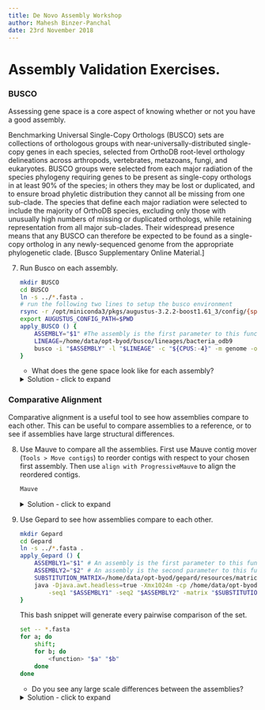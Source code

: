 ```yaml
---
title: De Novo Assembly Workshop
author: Mahesh Binzer-Panchal
date: 23rd November 2018
---
```

# Assembly Validation Exercises.

### BUSCO

Assessing gene space is a core aspect of knowing whether or not you have a good assembly.

Benchmarking Universal Single-Copy Orthologs
(BUSCO) sets are collections of orthologous groups with near-universally-distributed single-copy genes in each species, selected from
OrthoDB root-level orthology delineations across arthropods, vertebrates, metazoans, fungi, and eukaryotes. BUSCO groups were selected
from each major radiation of the species phylogeny requiring genes to be present as single-copy orthologs in at least 90% of the species;
in others they may be lost or duplicated, and to ensure broad phyletic distribution they cannot all be missing from one sub-clade.
The species that define each major radiation were selected to include the majority of OrthoDB species, excluding only those with unusually
high numbers of missing or duplicated orthologs, while retaining representation from all major sub-clades. Their widespread presence means
that any BUSCO can therefore be expected to be found as a single-copy ortholog in any newly-sequenced genome from the appropriate
phylogenetic clade. [Busco Supplementary Online Material.]

7. Run Busco on each assembly.
	```bash
	mkdir BUSCO
	cd BUSCO
	ln -s ../*.fasta .
	# run the following two lines to setup the busco environment
	rsync -r /opt/miniconda3/pkgs/augustus-3.2.2-boost1.61_3/config/{species,model} .
	export AUGUSTUS_CONFIG_PATH=$PWD
	apply_BUSCO () {
		ASSEMBLY="$1" #The assembly is the first parameter to this function. The file must end in fasta
		LINEAGE=/home/data/opt-byod/busco/lineages/bacteria_odb9
		busco -i "$ASSEMBLY" -l "$LINEAGE" -c "${CPUS:-4}" -m genome -o "${ASSEMBLY/.fasta/_busco}"
	}
	```

	* What does the gene space look like for each assembly?

	<details>
	<summary> Solution - click to expand </summary>

	```bash
	for FASTA in *.fasta; do
		apply_BUSCO "$FASTA"
	done
	```

	```
	# CLC contigs
	C:98.0%[S:98.0%,D:0.0%],F:0.0%,M:2.0%,n:148

	145	Complete BUSCOs (C)
	145	Complete and single-copy BUSCOs (S)
	0	Complete and duplicated BUSCOs (D)
	0	Fragmented BUSCOs (F)
	3	Missing BUSCOs (M)
	148	Total BUSCO groups searched

	# Mira large contigs
	C:97.3%[S:97.3%,D:0.0%],F:0.0%,M:2.7%,n:148

	144	Complete BUSCOs (C)
	144	Complete and single-copy BUSCOs (S)
	0	Complete and duplicated BUSCOs (D)
	0	Fragmented BUSCOs (F)
	4	Missing BUSCOs (M)
	148	Total BUSCO groups searched

	# Mira trimmed contigs
	C:96.6%[S:96.6%,D:0.0%],F:0.7%,M:2.7%,n:148

	143	Complete BUSCOs (C)
	143	Complete and single-copy BUSCOs (S)
	0	Complete and duplicated BUSCOs (D)
	1	Fragmented BUSCOs (F)
	4	Missing BUSCOs (M)
	148	Total BUSCO groups searched

	# Spades contigs
	C:98.0%[S:98.0%,D:0.0%],F:0.0%,M:2.0%,n:148

	145	Complete BUSCOs (C)
	145	Complete and single-copy BUSCOs (S)
	0	Complete and duplicated BUSCOs (D)
	0	Fragmented BUSCOs (F)
	3	Missing BUSCOs (M)
	148	Total BUSCO groups searched

	# Spades trimmed contigs
	C:98.0%[S:98.0%,D:0.0%],F:0.0%,M:2.0%,n:148

	145	Complete BUSCOs (C)
	145	Complete and single-copy BUSCOs (S)
	0	Complete and duplicated BUSCOs (D)
	0	Fragmented BUSCOs (F)
	3	Missing BUSCOs (M)
	148	Total BUSCO groups searched

	# Velvet contigs
	C:96.6%[S:96.6%,D:0.0%],F:0.7%,M:2.7%,n:148

	143	Complete BUSCOs (C)
	143	Complete and single-copy BUSCOs (S)
	0	Complete and duplicated BUSCOs (D)
	1	Fragmented BUSCOs (F)
	4	Missing BUSCOs (M)
	148	Total BUSCO groups searched
	```

	These results show that the CLC and Spades contigs have found the most bacterial BUSCO's. These are therefore likely
	to be more complete assemblies than the others, although they are still fairly complete assemblies.

	</details>

### Comparative Alignment

Comparative alignment is a useful tool to see how assemblies compare to each other. This can be useful to compare assemblies to a reference, or
to see if assemblies have large structural differences.

8. Use Mauve to compare all the assemblies. First use Mauve contig mover (`Tools > Move contigs`) to reorder contigs with respect to your chosen first assembly. Then use `align with ProgressiveMauve` to align the reordered contigs.
	```bash
	Mauve
	```

	<details>
	<summary> Solution - click to expand </summary>
	```bash
	Mauve
	```

	First select `Tools` from the menu, and then `Move contigs`. Then click `add sequence` and add the CLC contigs, followed by one of
	the other assemblies. This will re-order contigs with respect to the CLC assembly. At the same time, Mauve will also show the resulting
	conservation between the two assemblies. The final alignment is also the folder name that the reordered contigs will be in.

	Use grep to make proper fasta file that can be used with other programs
	```bash
	grep -v "^#" alignment5/alignment5 > Mira_large_reordered_contigs.fasta
	```

	</details>

9. Use Gepard to see how assemblies compare to each other.
	```bash
	mkdir Gepard
	cd Gepard
	ln -s ../*.fasta .
	apply_Gepard () {
		ASSEMBLY1="$1" # An assembly is the first parameter to this function. The file must end in .fasta
		ASSEMBLY2="$2" # An assembly is the second parameter to this function. The file must end in .fasta
		SUBSTITUTION_MATRIX=/home/data/opt-byod/gepard/resources/matrices/edna.mat
		java -Djava.awt.headless=true -Xmx1024m -cp /home/data/opt-byod/gepard/dist/Gepard-1.40.jar org.gepard.client.cmdline.CommandLine \
			-seq1 "$ASSEMBLY1" -seq2 "$ASSEMBLY2" -matrix "$SUBSTITUTION_MATRIX" -outfile "${ASSEMBLY1/.fasta/}_vs_${ASSEMBLY2/.fasta/}_dotplot.png"
	}
	```
	This bash snippet will generate every pairwise comparison of the set.
	```bash
	set -- *.fasta
	for a; do
		shift;
		for b; do
			<function> "$a" "$b"
		done
	done
	```

	* Do you see any large scale differences between the assemblies?

	<details>
	<summary> Solution - click to expand </summary>

	```bash
	set -- *.fasta
	for a; do
		shift;
		for b; do
			apply_Gepard "$a" "$b"
		done
	done
	```

	If you compare assemblies that have not had their contigs reordered with respect to another, the Gepard plots do not show a linear correspondence between contigs.

	![CLC vs Unordered contigs](images/gepard/CLC_contigs_vs_Mira_large_contigs_dotplot.png)

	![CLC vs Ordered contigs](images/gepard/CLC_contigs_vs_Mira_large_reordered_contigs_dotplot.png)

	</details>

